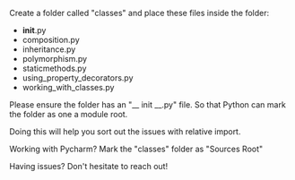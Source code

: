 Create a folder called "classes" and place these files inside the folder:
- __init__.py
- composition.py
- inheritance.py
- polymorphism.py
- staticmethods.py
- using_property_decorators.py
- working_with_classes.py

Please ensure the folder has an "__ init __.py" file. So that Python can mark
the folder as one a module root.

Doing this will help you sort out the issues with relative import.

Working with Pycharm? Mark the "classes" folder as "Sources Root"

Having issues? Don't hesitate to reach out!